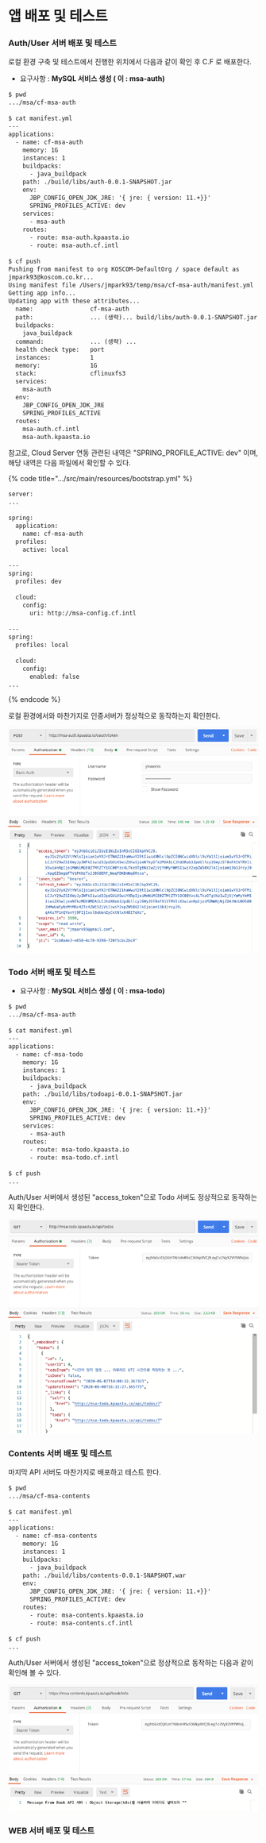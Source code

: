 # 앱 배포 및 테스트

### Auth/User 서버 배포 및 테스트

로컬 환경 구축 및 테스트에서 진행한 위치에서 다음과 같이 확인 후 C.F 로 배포한다.

* 요구사항 : **MySQL 서비스 생성 \( 이 : msa-auth\)**

```text
$ pwd
.../msa/cf-msa-auth

$ cat manifest.yml
---
applications:
  - name: cf-msa-auth
    memory: 1G
    instances: 1
    buildpacks:
      - java_buildpack
    path: ./build/libs/auth-0.0.1-SNAPSHOT.jar
    env:
      JBP_CONFIG_OPEN_JDK_JRE: '{ jre: { version: 11.+}}'
      SPRING_PROFILES_ACTIVE: dev
    services:
      - msa-auth
    routes:
      - route: msa-auth.kpaasta.io
      - route: msa-auth.cf.intl
      
$ cf push 
Pushing from manifest to org KOSCOM-DefaultOrg / space default as jmpark93@koscom.co.kr...
Using manifest file /Users/jmpark93/temp/msa/cf-msa-auth/manifest.yml
Getting app info...
Updating app with these attributes...
  name:                cf-msa-auth
  path:                ... (생략)... build/libs/auth-0.0.1-SNAPSHOT.jar
  buildpacks:
    java_buildpack
  command:             ... (생략) ... 
  health check type:   port
  instances:           1
  memory:              1G
  stack:               cflinuxfs3
  services:
    msa-auth
  env:
    JBP_CONFIG_OPEN_JDK_JRE
    SPRING_PROFILES_ACTIVE
  routes:
    msa-auth.cf.intl
    msa-auth.kpaasta.io
```

참고로, Cloud Server 연동 관련된 내역은 "SPRING\_PROFILE\_ACTIVE: dev" 이며,   
해당 내역은 다음 파일에서 확인할 수 있다. 

{% code title=".../src/main/resources/bootstrap.yml" %}
```text
server:
...

spring:
  application:
    name: cf-msa-auth
  profiles:
    active: local

---
spring:
  profiles: dev

  cloud:
    config:
      uri: http://msa-config.cf.intl

---
spring:
  profiles: local

  cloud:
    config:
      enabled: false
...
```
{% endcode %}

로컬 환경에서와 마찬가지로 인증서버가 정상적으로 동작하는지 확인한다. 

![](../../.gitbook/assets/image%20%28206%29.png)

### Todo 서버 배포 및 테스트

* 요구사항 : **MySQL 서비스 생성 \( 이 : msa-todo\)**

```text
$ pwd
.../msa/cf-msa-auth

$ cat manifest.yml
---
applications:
  - name: cf-msa-todo
    memory: 1G
    instances: 1
    buildpacks:
      - java_buildpack
    path: ./build/libs/todoapi-0.0.1-SNAPSHOT.jar
    env:
      JBP_CONFIG_OPEN_JDK_JRE: '{ jre: { version: 11.+}}'
      SPRING_PROFILES_ACTIVE: dev
    services:
      - msa-auth  
    routes:
      - route: msa-todo.kpaasta.io
      - route: msa-todo.cf.intl
      
$ cf push 
...
```

Auth/User 서버에서 생성된 "access\_token"으로 Todo 서버도 정상적으로 동작하는지 확인한다. 

![](../../.gitbook/assets/image%20%28211%29.png)

### Contents 서버 배포 및 테스트

마지막 API 서버도 마찬가지로 배포하고 테스트 한다. 

```text
$ pwd
.../msa/cf-msa-contents

$ cat manifest.yml
---
applications:
  - name: cf-msa-contents
    memory: 1G
    instances: 1
    buildpacks:
      - java_buildpack
    path: ./build/libs/contents-0.0.1-SNAPSHOT.war
    env:
      JBP_CONFIG_OPEN_JDK_JRE: '{ jre: { version: 11.+}}'
      SPRING_PROFILES_ACTIVE: dev
    routes:
      - route: msa-contents.kpaasta.io
      - route: msa-contents.cf.intl
      
$ cf push 
...
```

Auth/User 서버에서 생성된 "access\_token"으로 정상적으로 동작하는 다음과 같이 확인해 볼 수 있다. 

![](../../.gitbook/assets/image%20%28217%29.png)

### WEB  서버 배포 및 테스트

```text

```



